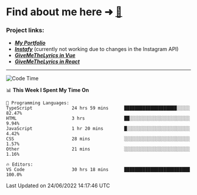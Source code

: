 # Find about me here ➜ [🧑](https://pauabella.dev)

### Project links:
- ***[My Portfolio](https://pauabella.dev)***
- ***[Instafy](https://instafy.me)*** (currently not working due to changes in the Instagram API)
- ***[GiveMeTheLyrics in Vue](https://lyrics.pauabella.dev)***
- ***[GiveMeTheLyrics in React](https://pauabella.dev/GiveMeTheLyrics)***

---
<!--START_SECTION:waka-->
![Code Time](http://img.shields.io/badge/Code%20Time-1%2C204%20hrs%2028%20mins-blue)

📊 **This Week I Spent My Time On** 

```text
💬 Programming Languages: 
TypeScript               24 hrs 59 mins      ████████████████████░░░░░   82.47% 
HTML                     3 hrs               ██░░░░░░░░░░░░░░░░░░░░░░░   9.94% 
JavaScript               1 hr 20 mins        █░░░░░░░░░░░░░░░░░░░░░░░░   4.42% 
CSS                      28 mins             ░░░░░░░░░░░░░░░░░░░░░░░░░   1.57% 
Other                    21 mins             ░░░░░░░░░░░░░░░░░░░░░░░░░   1.16%

🔥 Editors: 
VS Code                  30 hrs 18 mins      █████████████████████████   100.0%

```


 Last Updated on 24/06/2022 14:17:46 UTC
<!--END_SECTION:waka-->
